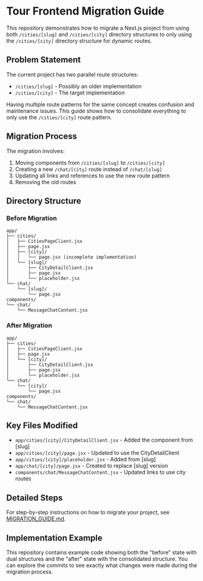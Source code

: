# Tour Frontend Migration Guide

This repository demonstrates how to migrate a Next.js project from using both `/cities/[slug]` and `/cities/[city]` directory structures to only using the `/cities/[city]` directory structure for dynamic routes.

## Problem Statement

The current project has two parallel route structures:
- `/cities/[slug]` - Possibly an older implementation
- `/cities/[city]` - The target implementation

Having multiple route patterns for the same concept creates confusion and maintenance issues. This guide shows how to consolidate everything to only use the `/cities/[city]` route pattern.

## Migration Process

The migration involves:

1. Moving components from `/cities/[slug]` to `/cities/[city]`
2. Creating a new `/chat/[city]` route instead of `/chat/[slug]`
3. Updating all links and references to use the new route pattern
4. Removing the old routes

## Directory Structure

### Before Migration

```
app/
├── cities/
│   ├── CitiesPageClient.jsx
│   ├── page.jsx
│   ├── [city]/
│   │   └── page.jsx (incomplete implementation)
│   └── [slug]/
│       ├── CityDetailClient.jsx
│       ├── page.jsx
│       └── placeholder.jsx
└── chat/
    └── [slug]/
        └── page.jsx
components/
└── chat/
    └── MessageChatContent.jsx
```

### After Migration

```
app/
├── cities/
│   ├── CitiesPageClient.jsx
│   ├── page.jsx
│   └── [city]/
│       ├── CityDetailClient.jsx
│       ├── page.jsx
│       └── placeholder.jsx
└── chat/
    └── [city]/
        └── page.jsx
components/
└── chat/
    └── MessageChatContent.jsx
```

## Key Files Modified

- `app/cities/[city]/CityDetailClient.jsx` - Added the component from [slug]
- `app/cities/[city]/page.jsx` - Updated to use the CityDetailClient
- `app/cities/[city]/placeholder.jsx` - Added from [slug]
- `app/chat/[city]/page.jsx` - Created to replace [slug] version
- `components/chat/MessageChatContent.jsx` - Updated links to use city routes

## Detailed Steps

For step-by-step instructions on how to migrate your project, see [MIGRATION_GUIDE.md](MIGRATION_GUIDE.md).

## Implementation Example

This repository contains example code showing both the "before" state with dual structures and the "after" state with the consolidated structure. You can explore the commits to see exactly what changes were made during the migration process.
